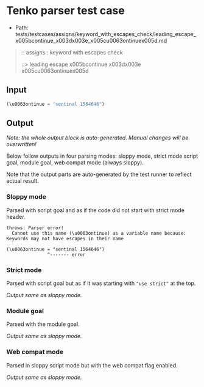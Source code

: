 # Tenko parser test case

- Path: tests/testcases/assigns/keyword_with_escapes_check/leading_escape_x005bcontinue_x003dx003e_x005cu0063ontinuex005d.md

> :: assigns : keyword with escapes check
>
> ::> leading escape x005bcontinue x003dx003e x005cu0063ontinuex005d

## Input

`````js
(\u0063ontinue = "sentinal 1564646")
`````

## Output

_Note: the whole output block is auto-generated. Manual changes will be overwritten!_

Below follow outputs in four parsing modes: sloppy mode, strict mode script goal, module goal, web compat mode (always sloppy).

Note that the output parts are auto-generated by the test runner to reflect actual result.

### Sloppy mode

Parsed with script goal and as if the code did not start with strict mode header.

`````
throws: Parser error!
  Cannot use this name (\u0063ontinue) as a variable name because: Keywords may not have escapes in their name

(\u0063ontinue = "sentinal 1564646")
               ^------- error
`````

### Strict mode

Parsed with script goal but as if it was starting with `"use strict"` at the top.

_Output same as sloppy mode._

### Module goal

Parsed with the module goal.

_Output same as sloppy mode._

### Web compat mode

Parsed in sloppy script mode but with the web compat flag enabled.

_Output same as sloppy mode._

